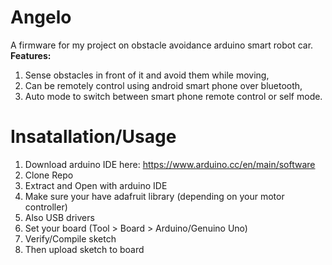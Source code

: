 # Angelo
A firmware for my project on obstacle avoidance arduino smart robot car.  
**Features:**
1. Sense obstacles in front of it and avoid them while moving,
2. Can be remotely control using android smart phone over bluetooth,
3. Auto mode to switch between smart phone remote control or self mode.

# Insatallation/Usage
1. Download arduino IDE here: https://www.arduino.cc/en/main/software    
2. Clone Repo    
3. Extract and Open with arduino IDE   
4. Make sure your have adafruit library (depending on your motor controller)   
5. Also USB drivers    
6. Set your board (Tool > Board > Arduino/Genuino Uno)   
7. Verify/Compile sketch   
8. Then upload sketch to board   


